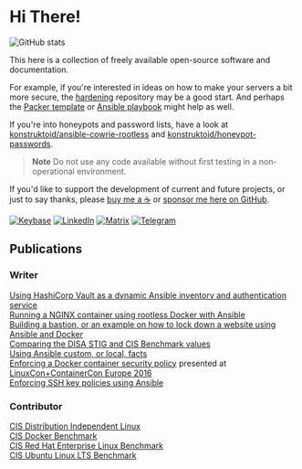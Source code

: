 # Hi There!

![GitHub stats](https://github-readme-stats.vercel.app/api?username=konstruktoid&show_icons=true)

This here is a collection of freely available open-source software and
documentation.

For example, if you're interested in ideas on how to make your servers a bit
more secure, the [hardening](https://github.com/konstruktoid/hardening)
repository may be a good start. And perhaps the [Packer template](https://github.com/konstruktoid/hardening-geniso)
or [Ansible playbook](https://github.com/konstruktoid/ansible-role-hardening)
might help as well.

If you're into honeypots and password lists, have a look at
[konstruktoid/ansible-cowrie-rootless](https://github.com/konstruktoid/ansible-cowrie-rootless)
and [konstruktoid/honeypot-passwords](https://github.com/konstruktoid/honeypot-passwords).

> **Note**
> Do not use any code available without first testing in a non-operational environment.

If you'd like to support the development of current and future projects, or just
to say thanks, please [buy me a :coffee:](https://github.com/sponsors/konstruktoid?frequency=one-time)
or [sponsor me here on GitHub](https://github.com/sponsors/konstruktoid).

[![Keybase](https://img.shields.io/badge/-Keybase-yellowgreen?style=flat-square)](https://keybase.io/konstruktoid)
[![LinkedIn](https://img.shields.io/badge/-LinkedIn-006192?style=flat-square)](https://www.linkedin.com/in/thosjo)
[![Matrix](https://img.shields.io/badge/-Matrix-black?style=flat-square)](https://matrix.to/#/@konstruktoid:matrix.org)
[![Telegram](https://img.shields.io/badge/-Telegram-0088CC?style=flat-square)](https://t.me/konstruktoid)

## Publications

### Writer

[Using HashiCorp Vault as a dynamic Ansible inventory and authentication service](https://konstruktoid.medium.com/using-hashicorp-vault-as-a-dynamic-ansible-inventory-and-authentication-service-301495e6da2b)\
[Running a NGINX container using rootless Docker with Ansible](https://github.com/konstruktoid/ansible-docker-rootless)\
[Building a bastion, or an example on how to lock down a website using Ansible and Docker](https://github.com/konstruktoid/publications/blob/master/bastion/README.md)\
[Comparing the DISA STIG and CIS Benchmark values](https://github.com/konstruktoid/publications/blob/master/ubuntu_comparing_guides_benchmarks.md)\
[Using Ansible custom, or local, facts](https://konstruktoid.medium.com/using-ansible-custom-or-local-facts-95f3a8510fae)\
[Enforcing a Docker container security policy](https://raw.githubusercontent.com/konstruktoid/Docker/master/ContainerCon_Berlin_2016.pdf)
presented at [LinuxCon+ContainerCon Europe 2016](https://linuxconcontainerconeurope2016.sched.com/event/7oHi/enforcing-a-docker-container-security-policy-thomas-sjogren-ab-svenska-spel)\
[Enforcing SSH key policies using Ansible](https://medium.com/@konstruktoid/enforcing-ssh-key-policies-using-ansible-dedcdea5d46e)

### Contributor

[CIS Distribution Independent Linux](https://www.cisecurity.org/benchmark/distribution_independent_linux/)\
[CIS Docker Benchmark](https://www.cisecurity.org/benchmark/docker/) \
[CIS Red Hat Enterprise Linux Benchmark](https://www.cisecurity.org/benchmark/red_hat_linux/)\
[CIS Ubuntu Linux LTS Benchmark](https://www.cisecurity.org/benchmark/ubuntu_linux/)
